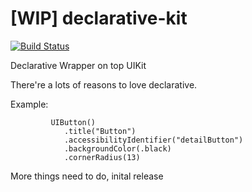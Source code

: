 # [WIP] declarative-kit
[![Build Status](https://travis-ci.org/wendyliga/declarative-kit.svg?branch=master)](https://travis-ci.org/wendyliga/declarative-kit)

Declarative Wrapper on top UIKit

There're a lots of reasons to love declarative.

Example: 
```
         UIButton()
            .title("Button")
            .accessibilityIdentifier("detailButton")
            .backgroundColor(.black)
            .cornerRadius(13)
```

More things need to do, inital release
